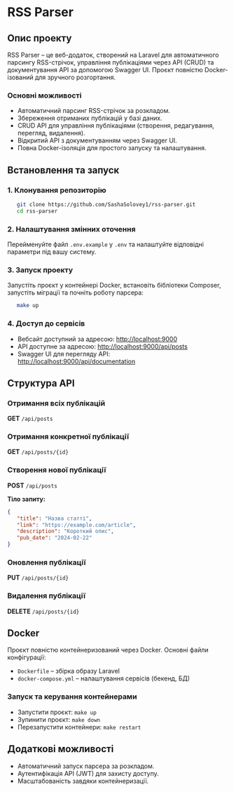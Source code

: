 # RSS Parser

## Опис проекту

RSS Parser – це веб-додаток, створений на Laravel для автоматичного парсингу RSS-стрічок, управління публікаціями через API (CRUD) та документування API за допомогою Swagger UI. Проєкт повністю Docker-ізований для зручного розгортання.

### Основні можливості
- Автоматичний парсинг RSS-стрічок за розкладом.
- Збереження отриманих публікацій у базі даних.
- CRUD API для управління публікаціями (створення, редагування, перегляд, видалення).
- Відкритий API з документуванням через Swagger UI.
- Повна Docker-ізоляція для простого запуску та налаштування.

## Встановлення та запуск

### 1. Клонування репозиторію

```sh
   git clone https://github.com/SashaSolovey1/rss-parser.git
   cd rss-parser
```

### 2. Налаштування змінних оточення

Перейменуйте файл `.env.example` у `.env` та налаштуйте відповідні параметри під вашу систему.

### 3. Запуск проекту

Запустіть проєкт у контейнері Docker, встановіть бібліотеки Composer, запустіть міграції та почніть роботу парсера:

```sh
   make up
```

### 4. Доступ до сервісів

- Вебсайт доступний за адресою: [http://localhost:9000](http://localhost:9000)
- API доступне за адресою: [http://localhost:9000/api/posts](http://localhost:9000/api/posts)
- Swagger UI для перегляду API: [http://localhost:9000/api/documentation](http://localhost:9000/api/documentation)

## Структура API

### Отримання всіх публікацій
**GET** `/api/posts`

### Отримання конкретної публікації
**GET** `/api/posts/{id}`

### Створення нової публікації
**POST** `/api/posts`

**Тіло запиту:**
```json
{
   "title": "Назва статті",
   "link": "https://example.com/article",
   "description": "Короткий опис",
   "pub_date": "2024-02-22"
}
```

### Оновлення публікації
**PUT** `/api/posts/{id}`

### Видалення публікації
**DELETE** `/api/posts/{id}`

## Docker

Проєкт повністю контейнеризований через Docker. Основні файли конфігурації:
- `Dockerfile` – збірка образу Laravel
- `docker-compose.yml` – налаштування сервісів (бекенд, БД)

### Запуск та керування контейнерами

- Запустити проєкт: `make up`
- Зупинити проєкт: `make down`
- Перезапустити контейнери: `make restart`

## Додаткові можливості

- Автоматичний запуск парсера за розкладом.
- Аутентифікація API (JWT) для захисту доступу.
- Масштабованість завдяки контейнеризації.


